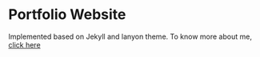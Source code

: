 # Portfolio Website
Implemented based on Jekyll and lanyon theme.
To know more about me, [click here](https://leereborn.github.io/Jekyll-Portfolio-Website/)
